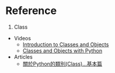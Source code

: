 # Reference
1. Class
  * Videos
    * [Introduction to Classes and Objects](https://www.youtube.com/watch?v=8yjkWGRlUmY)
    * [Classes and Objects with Python](https://www.youtube.com/watch?v=wfcWRAxRVBA)
  * Articles
    * [關於Python的類別(Class)...基本篇](https://medium.com/@weilihmen/%E9%97%9C%E6%96%BCpython%E7%9A%84%E9%A1%9E%E5%88%A5-class-%E5%9F%BA%E6%9C%AC%E7%AF%87-5468812c58f2)
